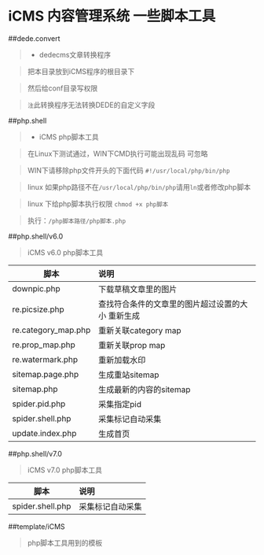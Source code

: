 # iCMS 内容管理系统 一些脚本工具

##dede.convert
> * dedecms文章转换程序

> 把本目录放到iCMS程序的根目录下

> 然后给conf目录写权限

> `注`此转换程序无法转换DEDE的自定义字段

##php.shell
> * iCMS php脚本工具

> 在Linux下测试通过，WIN下CMD执行可能出现乱码 可忽略

> WIN下请移除php文件开头的下面代码 `#!/usr/local/php/bin/php`

> linux 如果php路径不在`/usr/local/php/bin/php`请用`ln`或者修改php脚本

> linux 下给php脚本执行权限 `chmod +x php脚本`

> 执行：`/php脚本路径/php脚本.php`

##php.shell/v6.0
> iCMS v6.0 php脚本工具

|脚本|说明|
|--------|:-----|
|downpic.php|下载草稿文章里的图片|
|re.picsize.php|查找符合条件的文章里的图片超过设置的大小 重新生成|
|re.category_map.php|重新关联category map|
|re.prop_map.php|重新关联prop map|
|re.watermark.php|重新加载水印|
|sitemap.page.php|生成重站sitemap|
|sitemap.php|生成最新的内容的sitemap|
|spider.pid.php|采集指定pid|
|spider.shell.php|采集标记自动采集|
|update.index.php|生成首页|

##php.shell/v7.0
> iCMS v7.0 php脚本工具

|脚本|说明|
|--------|:-----|
|spider.shell.php|采集标记自动采集|


##template/iCMS
> php脚本工具用到的模板
